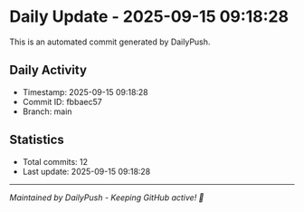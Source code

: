 # Daily Update - 2025-09-15 09:18:28

This is an automated commit generated by DailyPush.

## Daily Activity
- Timestamp: 2025-09-15 09:18:28
- Commit ID: fbbaec57
- Branch: main

## Statistics
- Total commits: 12
- Last update: 2025-09-15 09:18:28

---
*Maintained by DailyPush - Keeping GitHub active! 🚀*
